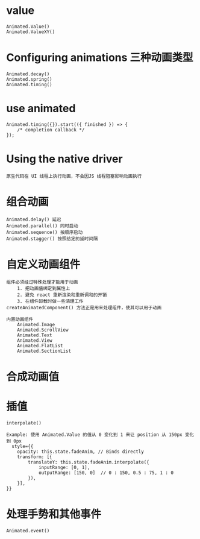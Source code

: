 # value
    Animated.Value()
    Animated.ValueXY()
# Configuring animations 三种动画类型
    Animated.decay()
    Animated.spring()
    Animated.timing()

# use animated
    Animated.timing({}).start(({ finished }) => {
        /* completion callback */
    });

# Using the native driver
    原生代码在 UI 线程上执行动画，不会因JS 线程阻塞影响动画执行

# 组合动画
    Animated.delay() 延迟
    Animated.parallel() 同时启动
    Animated.sequence() 按顺序启动
    Animated.stagger() 按照给定的延时间隔

# 自定义动画组件
    组件必须经过特殊处理才能用于动画
        1. 把动画值绑定到属性上
        2. 避免 react 重新渲染和重新调和的开销
        3. 在组件卸载时做一些清理工作
    createAnimatedComponent() 方法正是用来处理组件，使其可以用于动画

    内置动画组件
        Animated.Image
        Animated.ScrollView
        Animated.Text
        Animated.View
        Animated.FlatList
        Animated.SectionList

# 合成动画值

# 插值
    interpolate()
   
    Example: 使用 Animated.Value 的值从 0 变化到 1 来让 position 从 150px 变化到 0px
      style={{
        opacity: this.state.fadeAnim, // Binds directly
        transform: [{
            translateY: this.state.fadeAnim.interpolate({
                inputRange: [0, 1],
                outputRange: [150, 0]  // 0 : 150, 0.5 : 75, 1 : 0
            }),
        }],
    }}

# 处理手势和其他事件
    Animated.event()